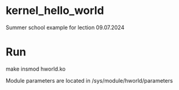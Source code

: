 # kernel_hello_world

Summer school example for lection 09.07.2024

# Run
make
insmod hworld.ko

Module parameters are located in /sys/module/hworld/parameters
